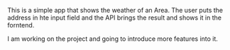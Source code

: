 This is a simple app that shows the weather of an Area.
The user puts the address in hte input field and the API brings the result and shows it in the forntend.

I am working on the project and going to introduce more features into it.
